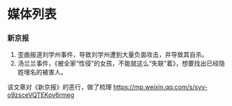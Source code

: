 # 媒体列表

### 新京报
1. 歪曲报道刘学州事件，导致刘学州遭到大量负面攻击，并导致其自杀。
2. 汤兰兰事件，《被全家“性侵”的女孩，不能就这么“失联”着》，想要找出已经隐姓埋名的被害人。

该文章对《新京报》的恶行，做了梳理
https://mp.weixin.qq.com/s/syv-o9zsceVQTEKov6rmeg